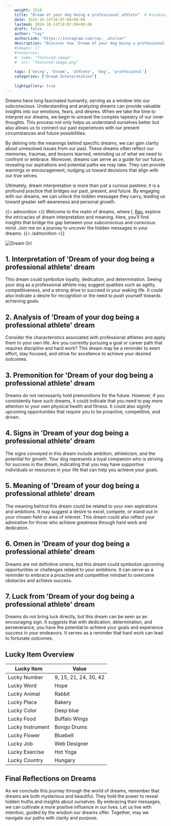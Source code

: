 ```yaml
---
    weight: 1510
    title: "Dream of your dog being a professional athlete"  # Assuming 'title' column exists
    date: 2024-10-14T10:07:00+08:00
    lastmod: 2024-10-14T10:07:00+08:00
    draft: false
    author: "ray"
    authorLink: "https://instagram.com/ray._.atelier"
    description: "Discover how 'Dream of your dog being a professional athlete' can interpret your future and uncover its significant meanings in your life."
    #images: []
    #resources:
    #- name: "featured-image"
    #  src: "featured-image.png"
    
    tags: ['being', 'Dream', 'athlete', 'dog', 'professional']
    categories: ["Dream Interpretation"]
    
    lightgallery: true
---
```

    
Dreams have long fascinated humanity, serving as a window into our subconscious. Understanding and analyzing dreams can provide valuable insights into our emotions, fears, and desires. When we take the time to interpret our dreams, we begin to unravel the complex tapestry of our inner thoughts. This process not only helps us understand ourselves better but also allows us to connect our past experiences with our present circumstances and future possibilities.

By delving into the meanings behind specific dreams, we can gain clarity about unresolved issues from our past. These dreams often reflect our memories, traumas, and lessons learned, reminding us of what we need to confront or embrace. Moreover, dreams can serve as a guide for our future, revealing our aspirations and potential paths we may take. They can provide warnings or encouragement, nudging us toward decisions that align with our true selves.

Ultimately, dream interpretation is more than just a curious pastime; it is a profound practice that bridges our past, present, and future. By engaging with our dreams, we can unlock the hidden messages they carry, leading us toward greater self-awareness and personal growth.

{{< admonition >}}
Welcome to the realm of dreams, where I, [Ray](https://instagram.com/ray._.atelier), explore the intricacies of dream interpretation and meaning. Here, you’ll find insights that bridge the gap between your subconscious and conscious mind. Join me on a journey to uncover the hidden messages in your dreams.
{{< /admonition >}}

![Dream Grl](https://cdn.pixabay.com/photo/2017/11/02/03/35/gothic-2910057_1280.jpg "Dream Grl")

## 1. Interpretation of 'Dream of your dog being a professional athlete' dream

This dream could symbolize loyalty, dedication, and determination. Seeing your dog as a professional athlete may suggest qualities such as agility, competitiveness, and a strong drive to succeed in your waking life. It could also indicate a desire for recognition or the need to push yourself towards achieving goals.

## 2. Analysis of 'Dream of your dog being a professional athlete' dream

Consider the characteristics associated with professional athletes and apply them to your own life. Are you currently pursuing a goal or career path that requires discipline and hard work? This dream may be a reminder to exert effort, stay focused, and strive for excellence to achieve your desired outcomes.

## 3. Premonition for 'Dream of your dog being a professional athlete' dream

Dreams do not necessarily hold premonitions for the future. However, if you consistently have such dreams, it could indicate that you need to pay more attention to your own physical health and fitness. It could also signify upcoming opportunities that require you to be proactive, competitive, and driven.

## 4. Signs in 'Dream of your dog being a professional athlete' dream

The signs conveyed in this dream include ambition, athleticism, and the potential for growth. Your dog represents a loyal companion who is striving for success in the dream, indicating that you may have supportive individuals or resources in your life that can help you achieve your goals.

## 5. Meaning of 'Dream of your dog being a professional athlete' dream

The meaning behind this dream could be related to your own aspirations and ambitions. It may suggest a desire to excel, compete, or stand out in your chosen field or area of interest. This dream could also reflect your admiration for those who achieve greatness through hard work and dedication.

## 6. Omen in 'Dream of your dog being a professional athlete' dream

Dreams are not definitive omens, but this dream could symbolize upcoming opportunities or challenges related to your ambitions. It can serve as a reminder to embrace a proactive and competitive mindset to overcome obstacles and achieve success.

## 7. Luck from 'Dream of your dog being a professional athlete' dream

Dreams do not bring luck directly, but this dream can be seen as an encouraging sign. It suggests that with dedication, determination, and perseverance, you have the potential to achieve your goals and experience success in your endeavors. It serves as a reminder that hard work can lead to fortunate outcomes.

## Lucky Item Overview
| Lucky Item          | Value              |
|---------------|--------------------|
| Lucky Number        | 9, 15, 21, 24, 30, 42  |
| Lucky Word          | Hope |
| Lucky Animal        | Rabbit |
| Lucky Place         | Bakery     |
| Lucky Color         | Deep blue     |
| Lucky Food          | Buffalo Wings      |
| Lucky Instrument    | Bongo Drums |
| Lucky Flower        | Bluebell    |
| Lucky Job           | Web Designer       |
| Lucky Exercise      | Hot Yoga  |
| Lucky Country       | Hungary    |


##  Final Reflections on Dreams

As we conclude this journey through the world of dreams, remember that dreams are both mysterious and beautiful. They hold the power to reveal hidden truths and insights about ourselves. By embracing their messages, we can cultivate a more positive influence in our lives. Let us live with intention, guided by the wisdom our dreams offer. Together, may we navigate our paths with clarity and purpose.
